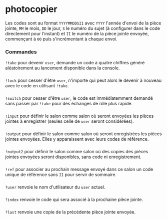 # photocopier

Les codes sont au format `YYYYMMDDSII` avec `YYYY` l'année d'envoi de la pièce jointe, `MM` le mois, `DD` le jour, `S` le numéro du sujet (à configurer dans le code directement pour l'instant) et `II` le numéro de la pièce jointe envoyée, commençant à `00` puis s'incrémentant à chaque envoi.

### Commandes
`!take` pour devenir `user`, demande un code à quatre chiffres généré aléatoirement au lancement disponible dans la console.
###
`!lock` pour cesser d'être `user`, n'importe qui peut alors le devenir à nouveau avec le code en utilisant `!take`.
###
`!switch` pour cesser d'être `user`, le code est immédiatemment demandé sans passer par `!take` pour des échanges de rôle plus rapide.
###
`!input` pour définir le salon comme salon où seront envoyées les pièces jointes à enregistrer (seules celle de `user` seront considérées).
###
`!output` pour définir le salon comme salon où seront enregistrées les pièces jointes envoyées. Elles y apparaissent avec leurs codes de référence.
###
`!output2` pour définir le salon comme salon où des copies des pièces jointes envoyées seront disponibles, sans code ni enregistrement.
###
`!ref` pour associer au prochain message envoyé dans ce salon un code unique de référence sans `II` pour servir de sommaire.
###
`?user` renvoie le nom d'utilisateur du `user` actuel.
###
`?index` renvoie le code qui sera associé à la prochaine pièce jointe.
###
`?last` renvoie une copie de la précédente pièce jointe envoyée.
